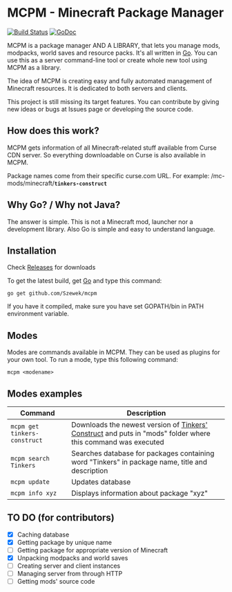 # MCPM - Minecraft Package Manager
[![Build Status](https://travis-ci.org/Szewek/mcpm.svg?branch=master)](https://travis-ci.org/Szewek/mcpm)
[![GoDoc](https://godoc.org/github.com/Szewek/mcpm?status.svg)](https://godoc.org/github.com/Szewek/mcpm)

MCPM is a package manager AND A LIBRARY, that lets you manage mods, modpacks, world saves and resource packs. It's all written in [Go](https://golang.org/).
You can use this as a server command-line tool or create whole new tool using MCPM as a library.

The idea of MCPM is creating easy and fully automated management of Minecraft resources. It is dedicated to both servers and clients.

This project is still missing its target features. You can contribute by giving new ideas or bugs at Issues page or developing the source code.

## How does this work?
MCPM gets information of all Minecraft-related stuff available from Curse CDN server. So everything downloadable on Curse is also available in MCPM.

Package names come from their specific curse.com URL. For example: /mc-mods/minecraft/**`tinkers-construct`**

## Why Go? / Why not Java?
The answer is simple. This is not a Minecraft mod, launcher nor a development library. Also Go is simple and easy to understand language.

## Installation
Check [Releases](https://github.com/Szewek/mcpm/releases) for downloads

To get the latest build, get [Go](https://golang.org/) and type this command:
```
go get github.com/Szewek/mcpm
```

If you have it compiled, make sure you have set GOPATH/bin in PATH environment variable.

## Modes
Modes are commands available in MCPM. They can be used as plugins for your own tool. To run a mode, type this following command:
```
mcpm <modename>
```

## Modes examples
Command | Description
--------|------------
`mcpm get tinkers-construct` | Downloads the newest version of [Tinkers' Construct](http://www.curse.com/mc-mods/minecraft/tinkers-construct) and puts in "mods" folder where this command was executed
`mcpm search Tinkers` | Searches database for packages containing word "Tinkers" in package name, title and description
`mcpm update` | Updates database
`mcpm info xyz` | Displays information about package "xyz"

## TO DO (for contributors)
- [x] Caching database
- [x] Getting package by unique name
- [ ] Getting package for appropriate version of Minecraft
- [x] Unpacking modpacks and world saves
- [ ] Creating server and client instances
- [ ] Managing server from through HTTP
- [ ] Getting mods' source code
